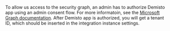 To allow us access to the security graph, an admin has to authorize Demisto app using an admin consent flow. For more informatoin, see the [Microsoft Graph documentation](https://login.microsoftonline.com/common/adminconsent?client_id=a7a86867-d2ba-4528-8831-74bc84a700b2&redirect_uri=https://demistobot.demisto.com/msg-user).
After Demisto app is authorized, you will get a tenant ID, which should be inserted in the integration instance settings.
